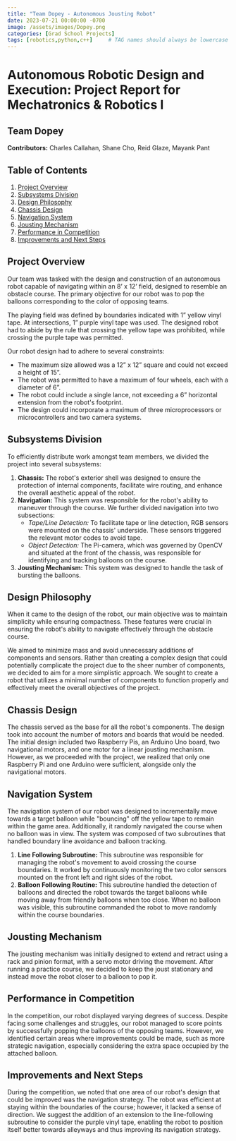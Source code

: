 ```yaml
---
title: "Team Dopey - Autonomous Jousting Robot"
date: 2023-07-21 00:00:00 -0700
image: /assets/images/Dopey.png
categories: [Grad School Projects]
tags: [robotics,python,c++]     # TAG names should always be lowercase
---
```

# Autonomous Robotic Design and Execution: Project Report for Mechatronics & Robotics I
## Team Dopey
**Contributors:** Charles Callahan, Shane Cho, Reid Glaze, Mayank Pant

## Table of Contents
1. [Project Overview](#Project-Overview)
2. [Subsystems Division](#Subsystems-Division)
3. [Design Philosophy](#Design-Philosophy)
4. [Chassis Design](#Chassis-Design)
5. [Navigation System](#Navigation-System)
6. [Jousting Mechanism](#Jousting-Mechanism)
7. [Performance in Competition](#Performance-in-Competition)
8. [Improvements and Next Steps](#Improvements-and-Next-Steps)

## Project Overview <a name="Project-Overview"></a>
Our team was tasked with the design and construction of an autonomous robot capable of navigating within an 8’ x 12’ field, designed to resemble an obstacle course. The primary objective for our robot was to pop the balloons corresponding to the color of opposing teams.

The playing field was defined by boundaries indicated with 1” yellow vinyl tape. At intersections, 1” purple vinyl tape was used. The designed robot had to abide by the rule that crossing the yellow tape was prohibited, while crossing the purple tape was permitted.

Our robot design had to adhere to several constraints:
- The maximum size allowed was a 12” x 12” square and could not exceed a height of 15”.
- The robot was permitted to have a maximum of four wheels, each with a diameter of 6”.
- The robot could include a single lance, not exceeding a 6” horizontal extension from the robot's footprint.
- The design could incorporate a maximum of three microprocessors or microcontrollers and two camera systems.

## Subsystems Division <a name="Subsystems-Division"></a>
To efficiently distribute work amongst team members, we divided the project into several subsystems:

1. **Chassis:** The robot's exterior shell was designed to ensure the protection of internal components, facilitate wire routing, and enhance the overall aesthetic appeal of the robot.
2. **Navigation:** This system was responsible for the robot's ability to maneuver through the course. We further divided navigation into two subsections:
   - *Tape/Line Detection:* To facilitate tape or line detection, RGB sensors were mounted on the chassis' underside. These sensors triggered the relevant motor codes to avoid tape.
   - *Object Detection:* The Pi-camera, which was governed by OpenCV and situated at the front of the chassis, was responsible for identifying and tracking balloons on the course.
3. **Jousting Mechanism:** This system was designed to handle the task of bursting the balloons.

## Design Philosophy <a name="Design-Philosophy"></a>
When it came to the design of the robot, our main objective was to maintain simplicity while ensuring compactness. These features were crucial in ensuring the robot's ability to navigate effectively through the obstacle course.

We aimed to minimize mass and avoid unnecessary additions of components and sensors. Rather than creating a complex design that could potentially complicate the project due to the sheer number of components, we decided to aim for a more simplistic approach. We sought to create a robot that utilizes a minimal number of components to function properly and effectively meet the overall objectives of the project.

## Chassis Design <a name="Chassis-Design"></a>
The chassis served as the base for all the robot's components. The design took into account the number of motors and boards that would be needed. The initial design included two Raspberry Pis, an Arduino Uno board, two navigational motors, and one motor for a linear jousting mechanism. However, as we proceeded with the project, we realized that only one Raspberry Pi and one Arduino were sufficient, alongside only the navigational motors.

## Navigation System <a name="Navigation-System"></a>
The navigation system of our robot was designed to incrementally move towards a target balloon while "bouncing" off the yellow tape to remain within the game area. Additionally, it randomly navigated the course when no balloon was in view. The system was composed of two subroutines that handled boundary line avoidance and balloon tracking.

1. **Line Following Subroutine:** This subroutine was responsible for managing the robot's movement to avoid crossing the course boundaries. It worked by continuously monitoring the two color sensors mounted on the front left and right sides of the robot.
2. **Balloon Following Routine:** This subroutine handled the detection of balloons and directed the robot towards the target balloons while moving away from friendly balloons when too close. When no balloon was visible, this subroutine commanded the robot to move randomly within the course boundaries.

## Jousting Mechanism <a name="Jousting-Mechanism"></a>
The jousting mechanism was initially designed to extend and retract using a rack and pinion format, with a servo motor driving the movement. After running a practice course, we decided to keep the joust stationary and instead move the robot closer to a balloon to pop it.

## Performance in Competition <a name="Performance-in-Competition"></a>
In the competition, our robot displayed varying degrees of success. Despite facing some challenges and struggles, our robot managed to score points by successfully popping the balloons of the opposing teams. However, we identified certain areas where improvements could be made, such as more strategic navigation, especially considering the extra space occupied by the attached balloon.

## Improvements and Next Steps <a name="Improvements-and-Next-Steps"></a>
During the competition, we noted that one area of our robot's design that could be improved was the navigation strategy. The robot was efficient at staying within the boundaries of the course; however, it lacked a sense of direction. We suggest the addition of an extension to the line-following subroutine to consider the purple vinyl tape, enabling the robot to position itself better towards alleyways and thus improving its navigation strategy.
